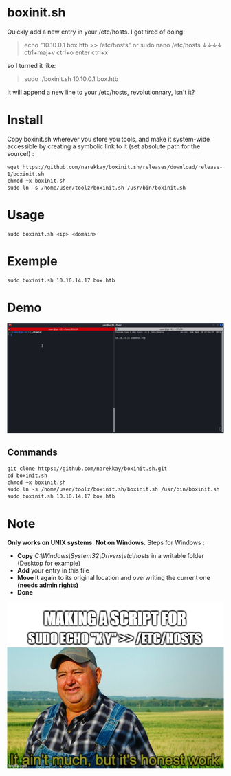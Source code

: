 # boxinit.sh
Quickly add a new entry in your /etc/hosts.
I got tired of doing:

> echo "10.10.0.1 box.htb >> /etc/hosts"
or 
> sudo nano /etc/hosts ↓↓↓↓ ctrl+maj+v ctrl+o enter ctrl+x 

so I turned it like:
	
> sudo ./boxinit.sh 10.10.0.1 box.htb

It will append a new line to your /etc/hosts, revolutionnary, isn't it?

# Install
Copy boxinit.sh wherever you store you tools, and make it system-wide accessible by creating a symbolic link to it (set absolute path for the source!) :

	wget https://github.com/narekkay/boxinit.sh/releases/download/release-1/boxinit.sh
	chmod +x boxinit.sh
	sudo ln -s /home/user/toolz/boxinit.sh /usr/bin/boxinit.sh

# Usage
	sudo boxinit.sh <ip> <domain>
	
# Exemple
	sudo boxinit.sh 10.10.14.17 box.htb

# Demo
![boxinit.sh Demo](boxinit_demo.gif)

## Commands

	git clone https://github.com/narekkay/boxinit.sh.git
	cd boxinit.sh
	chmod +x boxinit.sh
	sudo ln -s /home/user/toolz/boxinit.sh/boxinit.sh /usr/bin/boxinit.sh
	sudo boxinit.sh 10.10.14.17 box.htb


# Note
**Only works on UNIX systems.
Not on Windows.**
Steps for Windows :
- **Copy** *C:\Windows\System32\Drivers\etc\hosts* in a writable folder (Desktop for example)
- **Add** your entry in this file
- **Move it again** to its original location and overwriting the current one **(needs admin rights)**
- **Done** 

![It ain't much, but it's honest work](meme.jpg)
